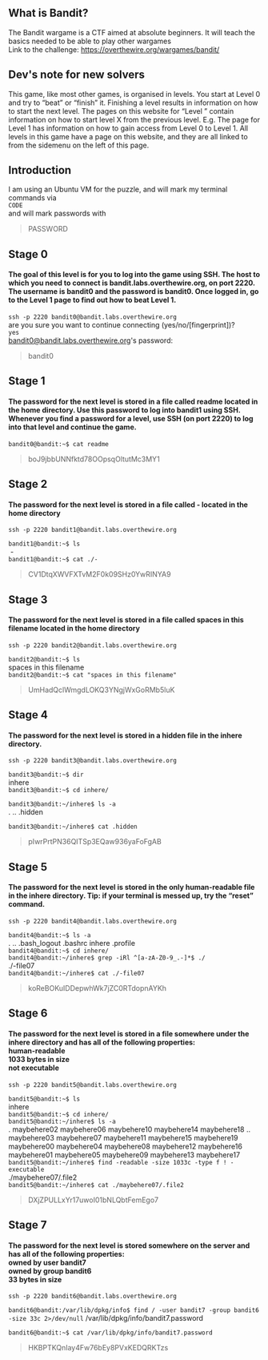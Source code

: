 ## What is Bandit?

The Bandit wargame is a CTF aimed at absolute beginners. It will teach the basics needed to be able to play other wargames </br>
Link to the challenge: https://overthewire.org/wargames/bandit/

## Dev's note for new solvers

This game, like most other games, is organised in levels. You start at Level 0 and try to “beat” or “finish” it. Finishing a level results in information on how to start the next level. The pages on this website for “Level <X>” contain information on how to start level X from the previous level. E.g. The page for Level 1 has information on how to gain access from Level 0 to Level 1. All levels in this game have a page on this website, and they are all linked to from the sidemenu on the left of this page.
 
## Introduction
I am using an Ubuntu VM for the puzzle, and will mark my terminal commands via </br>
``` CODE ``` </br>
and will mark passwords with 
>PASSWORD

  
## Stage 0 
#### The goal of this level is for you to log into the game using SSH. The host to which you need to connect is bandit.labs.overthewire.org, on port 2220. The username is bandit0 and the password is bandit0. Once logged in, go to the Level 1 page to find out how to beat Level 1.
```ssh -p 2220 bandit0@bandit.labs.overthewire.org``` </br>
are you sure you want to continue connecting (yes/no/[fingerprint])? </br>
```yes```</br>
bandit0@bandit.labs.overthewire.org's password: 
>bandit0




## Stage 1
#### The password for the next level is stored in a file called readme located in the home directory. Use this password to log into bandit1 using SSH. Whenever you find a password for a level, use SSH (on port 2220) to log into that level and continue the game.

```bandit0@bandit:~$ cat readme ```
>boJ9jbbUNNfktd78OOpsqOltutMc3MY1


## Stage 2
#### The password for the next level is stored in a file called - located in the home directory
```ssh -p 2220 bandit1@bandit.labs.overthewire.org``` </br>

```bandit1@bandit:~$ ls``` </br>
‌‌ - </br>
```bandit1@bandit:~$ cat ./-``` </br>
>CV1DtqXWVFXTvM2F0k09SHz0YwRINYA9 </br>


## Stage 3
#### The password for the next level is stored in a file called spaces in this filename located in the home directory </br>
```ssh -p 2220 bandit2@bandit.labs.overthewire.org``` </br>

```bandit2@bandit:~$ ls```</br>
spaces in this filename </br>
```bandit2@bandit:~$ cat "spaces in this filename"``` </br>
>UmHadQclWmgdLOKQ3YNgjWxGoRMb5luK


## Stage 4
#### The password for the next level is stored in a hidden file in the inhere directory.
```ssh -p 2220 bandit3@bandit.labs.overthewire.org```</br>

```bandit3@bandit:~$ dir```</br>
inhere  
```bandit3@bandit:~$ cd inhere/``` </br>

```bandit3@bandit:~/inhere$ ls -a``` </br>
.  ..  .hidden

```bandit3@bandit:~/inhere$ cat .hidden ``` </br>
>pIwrPrtPN36QITSp3EQaw936yaFoFgAB


## Stage 5
#### The password for the next level is stored in the only human-readable file in the inhere directory. Tip: if your terminal is messed up, try the “reset” command.
```ssh -p 2220 bandit4@bandit.labs.overthewire.org```</br>

```bandit4@bandit:~$ ls -a``` </br>
.  ..  .bash_logout  .bashrc  inhere  .profile </br>
```bandit4@bandit:~$ cd inhere/``` </br>
```bandit4@bandit:~/inhere$ grep -iRl ^[a-zA-Z0-9_.-]*$ ./``` </br>
./-file07 </br>
```bandit4@bandit:~/inhere$ cat ./-file07``` </br>
>koReBOKuIDDepwhWk7jZC0RTdopnAYKh


## Stage 6
#### The password for the next level is stored in a file somewhere under the inhere directory and has all of the following properties:</br> human-readable </br>1033 bytes in size </br>not executable

```ssh -p 2220 bandit5@bandit.labs.overthewire.org```</br>

```bandit5@bandit:~$ ls```</br>
inhere      </br>
```bandit5@bandit:~$ cd inhere/```  </br>
```bandit5@bandit:~/inhere$ ls -a```    </br>
.            maybehere02  maybehere06  maybehere10  maybehere14  maybehere18
..           maybehere03  maybehere07  maybehere11  maybehere15  maybehere19
maybehere00  maybehere04  maybehere08  maybehere12  maybehere16
maybehere01  maybehere05  maybehere09  maybehere13  maybehere17
</br>
```bandit5@bandit:~/inhere$ find -readable -size 1033c -type f ! -executable``` </br>
./maybehere07/.file2 </br>
```bandit5@bandit:~/inhere$ cat ./maybehere07/.file2``` </br>
>DXjZPULLxYr17uwoI01bNLQbtFemEgo7

## Stage 7
#### The password for the next level is stored somewhere on the server and has all of the following properties:</br>owned by user bandit7 </br>owned by group bandit6 </br>33 bytes in size

```ssh -p 2220 bandit6@bandit.labs.overthewire.org```

```bandit6@bandit:/var/lib/dpkg/info$ find / -user bandit7 -group bandit6 -size 33c 2>/dev/null```
/var/lib/dpkg/info/bandit7.password

```bandit6@bandit:~$ cat /var/lib/dpkg/info/bandit7.password```
>HKBPTKQnIay4Fw76bEy8PVxKEDQRKTzs
